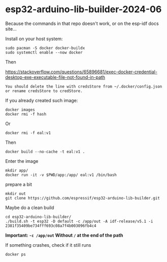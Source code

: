 # esp32-arduino-lib-builder-2024-06 
Because the commands in that repo doesn't work, or on the esp-idf docs site...

Install on your host system: 
```
sudo pacman -S docker docker-buildx
sudo systemctl enable --now docker
```

Then

https://stackoverflow.com/questions/65896681/exec-docker-credential-desktop-exe-executable-file-not-found-in-path
```
You should delete the line with credsStore from ~/.docker/config.json or rename credsStore to credStore.
```

If you already created such image:
```
docker images
docker rmi -f hash
```
Or
```
docker rmi -f eal:v1
```

Then
```
docker build --no-cache -t eal:v1 .
```

Enter the image
```
mkdir app/
docker run -it -v $PWD/app:/app/ eal:v1 /bin/bash
```

prepare a bit
```
mkdir out
git clone https://github.com/espressif/esp32-arduino-lib-builder.git
```

Maybe do a clean build
```
cd esp32-arduino-lib-builder/
./build.sh -t esp32 -D default -c /app/out -A idf-release/v5.1 -i 2381f35409be734fff693c08a7f4b003096fb4c4
```
**Important: `-c /app/out` Without `/` at the end of the path**

If something crashes, check if it still runs
```
docker ps
```

